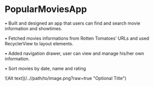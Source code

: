 # PopularMoviesApp
• Built and designed an app that users can find and search movie information and showtimes.

• Fetched movies informations from Rotten Tomatoes’ URLs and used RecyclerView to layout elements.

• Added navigation drawer, user can view and manage his/her own information.

• Sort movies by date, name and rating


![Alt text](/../<branch name>/path/to/image.png?raw=true "Optional Title")
